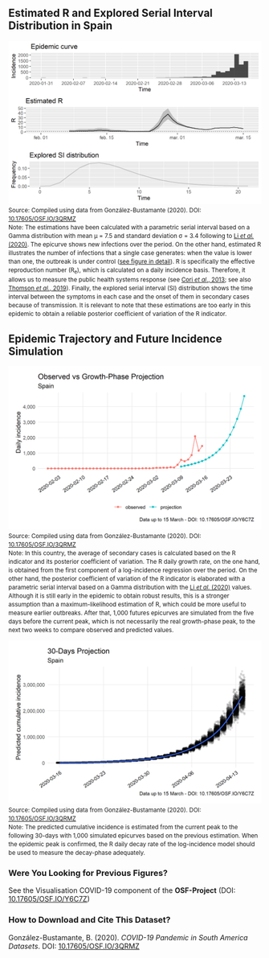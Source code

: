 ## Estimated R and Explored Serial Interval Distribution in Spain

[![R](https://raw.githubusercontent.com/bgonzalezbustamante/COVID-19-South-America/master/docs/images/20200315/20200315_R_ESP.png)](https://raw.githubusercontent.com/bgonzalezbustamante/COVID-19-South-America/master/docs/images/20200315/20200315_R_ESP.png)
<small>Source: Compiled using data from González-Bustamante (2020). DOI: [10.17605/OSF.IO/3QRMZ](http://doi.org/10.17605/OSF.IO/3QRMZ)</small> <br />
<small>Note: The estimations have been calculated with a parametric serial interval based on a Gamma distribution with mean μ = 7.5 and standard deviation σ = 3.4 following to [Li *et al.* (2020)](https://www.nejm.org/doi/full/10.1056/NEJMoa2001316). The epicurve shows new infections over the period. On the other hand, estimated R illustrates the number of infections that a single case generates: when the value is lower than one, the outbreak is under control ([see figure in detail](https://raw.githubusercontent.com/bgonzalezbustamante/COVID-19-South-America/master/docs/images/20200315/20200315_Re_ESP.png)). R is specifically the effective reproduction number (R<sub>e</sub>), which is calculated on a daily incidence basis. Therefore, it allows us to measure the public health systems response (see [Cori *et al*., 2013](https://dx.doi.org/10.1093%2Faje%2Fkwt133); see also [Thomson *et al.*, 2019](https://doi.org/10.1016/j.epidem.2019.100356)). Finally, the explored serial interval (SI) distribution shows the time interval between the symptoms in each case and the onset of them in secondary cases because of transmission. It is relevant to note that these estimations are too early in this epidemic to obtain a reliable posterior coefficient of variation of the R indicator.</small>

## Epidemic Trajectory and Future Incidence Simulation

[![Growth](https://raw.githubusercontent.com/bgonzalezbustamante/COVID-19-South-America/master/docs/images/20200315/Projections/20200315_growth_ESP.png)](https://raw.githubusercontent.com/bgonzalezbustamante/COVID-19-South-America/master/docs/images/20200315/Projections/20200315_growth_ESP.png)
<small>Source: Compiled using data from González-Bustamante (2020). DOI: [10.17605/OSF.IO/3QRMZ](http://doi.org/10.17605/OSF.IO/3QRMZ)</small> <br />
<small>Note: In this country, the average of secondary cases is calculated based on the R indicator and its posterior coefficient of variation. The R daily growth rate, on the one hand, is obtained from the first component of a log-incidence regression over the period. On the other hand, the posterior coefficient of variation of the R indicator is elaborated with a parametric serial interval based on a Gamma distribution with the [Li *et al.* (2020)](https://www.nejm.org/doi/full/10.1056/NEJMoa2001316) values. Although it is still early in the epidemic to obtain robust results, this is a stronger assumption than a maximum-likelihood estimation of R, which could be more useful to measure earlier outbreaks. After that, 1,000 futures epicurves are simulated from the five days before the current peak, which is not necessarily the real growth-phase peak, to the next two weeks to compare observed and predicted values.</small>

[![Projection](https://raw.githubusercontent.com/bgonzalezbustamante/COVID-19-South-America/master/docs/images/20200315/Projections/20200315_proj_ESP.png)](https://raw.githubusercontent.com/bgonzalezbustamante/COVID-19-South-America/master/docs/images/20200315/Projections/20200315_proj_ESP.png)
<small>Source: Compiled using data from González-Bustamante (2020). DOI: [10.17605/OSF.IO/3QRMZ](http://doi.org/10.17605/OSF.IO/3QRMZ)</small> <br />
<small>Note: The predicted cumulative incidence is estimated from the current peak to the following 30-days with 1,000 simulated epicurves based on the previous estimation. When the epidemic peak is confirmed, the R daily decay rate of the log-incidence model should be used to measure the decay-phase adequately.</small>

### Were You Looking for Previous Figures?

See the Visualisation COVID-19 component of the **OSF-Project** (DOI: [10.17605/OSF.IO/Y6C7Z](http://doi.org/10.17605/OSF.IO/Y6C7Z))

### How to Download and Cite This Dataset?

González-Bustamante, B. (2020). *COVID-19 Pandemic in South America Datasets*. DOI: [10.17605/OSF.IO/3QRMZ](http://doi.org/10.17605/OSF.IO/3QRMZ)
